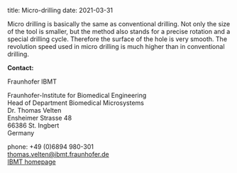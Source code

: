 title: Micro-drilling
date: 2021-03-31

Micro drilling is basically the same as conventional drilling. Not only the size of the tool is smaller, but the method also stands for a precise rotation and a special drilling cycle. Therefore the surface of the hole is very smooth. The revolution speed used in micro drilling is much higher than in conventional drilling.
<!--break-->
__Contact:__

Fraunhofer IBMT

Fraunhofer-Institute for Biomedical Engineering  
Head of Department Biomedical Microsystems  
Dr. Thomas Velten   
Ensheimer Strasse 48   
66386 St. Ingbert   
Germany

phone: +49 (0)6894 980-301   
thomas.velten@ibmt.fraunhofer.de  
[IBMT homepage](http://www.ibmt.fraunhofer.de/fhg/ibmt_en/biomedical_engineering/biomedical_microsystems/microsensors_microfluidics/index.jsp)